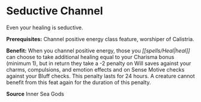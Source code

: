 ﻿---
cssclass: [feats]

---
# Seductive Channel

Even your healing is seductive.

**Prerequisites:** Channel positive energy class feature, worshiper of Calistria.

**Benefit:** When you channel positive energy, those you _[[spells/Heal|heal]]_ can choose to take additional healing equal to your Charisma bonus (minimum 1), but in return they take a -2 penalty on Will saves against your charms, compulsions, and emotion effects and on Sense Motive checks against your Bluff checks. This penalty lasts for 24 hours. A creature cannot benefit from this feat again for the duration of this penalty.

**Source** Inner Sea Gods